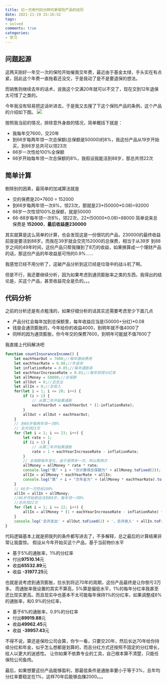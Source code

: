 ```yaml
---
title: 记一次用代码分辨坑爹保险产品的经历
date: 2021-11-19 15:16:52
tags:
- solved
comments: true
categories:
- 学习
---
```

## 问题起源
这两天刚好一年交一次的保险开始催我交年费，最近由于基金太绿，手头实在有点紧，因此这个年费一直拖着还没交，于是我动了是不是要退保的想法。

而销售则继续去年的话术，说我这个交满20年就可以不交了，现在交到12年退保太可惜了之类的。

今年我没有轻易把这话听进去，于是我又去搜了下这个保险产品的条例，这个产品的介绍如下图。
![](1.png)

按照我当前的情况，排除意外身故的情况，简单概括下就是：
- 我每年交7600，交20年
- 到66岁每两年领一次总保额(总保额是50000)的8%，我这份产品从19岁开始买，到66岁总共可以领23次
- 66岁一次性给100%全保额
- 66岁开始每年领一次总保额的8%，我假设我能活到88岁，那总共领22次
<!-- more -->

## 简单计算
剔除别的因素，最简单的加减算法就是
- 交的保费是20*7600 = 152000
- 到66岁每两年领一次8%，领23次，那就是23*(50000*0.08)=92000
- 66岁一次性领100%总保额，就是50000
- 66-88岁每年领一次8%，领22次，22*(50000*0.08)=88000
简单说来总保费是 **152000**，**最后收益是230000**

其实就算是这么简单的计算，也会发现这是一份很坑的产品，230000的最终收益前提是要活到88岁。而我在39岁就会交完152000的总保费，相当于从39岁
到88岁之间的49年时间，这份产品只帮我赚到了8万的收益，如果换算成一个理财产品的话，那这份产品的年收益是可怜的0.9%……

我感觉已经不用分析了，这破产品分析到这已经是垃圾中的战斗机了啊。

但是不行，我还要继续分析，因为如果考虑到通货膨胀率之类的东西，我得出的结论是，买这个产品，甚至收益完全是负的。。。

## 代码分析
之前的分析还是有点粗浅的，如果仔细分析的话其实还需要考虑至少下面几点
- 产品分红会每年加到总保额里，每年收益应当是(50000+分红)*0.08
- 钱是会通货膨胀的，今年给你的收益4000，到明年就不值4000了
- 同样的因为通货膨胀，你今年交的保费7600，到明年可能就不值7600了

我直接上代码解决吧
```js
function countInsuranceIncome() {
    let eachYearOut = 7600;//每年缴纳费用
    let eachYearRate = 0.08;//年金率
    let inflationRate = 0.05;//每年通胀率
    let eachYearIncreaseRate = 0.01;//每年获得分红率
    let allMoney = 50000;//总保额
    let allOut = 0;//总支出
    let allIn = 0;//总收入
    for(let i = 1; i <= 20; i++) {
        if (i > 1) {
            // 从第二年开始算通胀
            eachYearOut = eachYearOut * (1-inflationRate);
        }
        allOut = allOut + eachYearOut;
    }
    // 到66岁每两年领一次8%
    // 总共领23次
    for (let i = 1; i <= 23; i++) {
        let rate = 1;
        if (i > 1) {
            // 从第二年开始算通胀
            rate = 1 + eachYearIncreaseRate - inflationRate;
        }
        // 总保额每年变化，由于是两年一次，所以乘两次
        allMoney = allMoney * rate * rate;
        console.log("第" + i + "次计算得总保额为" + allMoney.toFixed(2));
        allIn = allMoney * eachYearRate + allIn;
        console.log("第" + i + "次年金为" + (allMoney * eachYearRate).toFixed(2));
    }
    // 66岁一次性给100%
    allIn = allIn + allMoney;
    //66岁开始假设活到88岁，每年领一次8%
    //总共领22次
    for (let i = 1; i <= 22; i++) {
        allIn = allMoney * (1 + eachYearIncreaseRate - inflationRate) * eachYearRate + allIn;
    }
    console.log('总共支出' + allOut.toFixed(2) + '，总共收入' + allIn.toFixed(2));
}
```
代码逻辑基本上就是把我列的条件都写进去了，不多解释，总之最后的计算结果非常让我震惊。
假设从今年开始买这个产品，基于当前物价水平
- 基于5%的通胀率，1%的分红率
- 付出**97510.14**元
- 收益**65532.89**元 
- 收益 **-31977.25**元

也就是说考虑到通货膨胀，拉长到将近70年的周期，这份产品最终是让你倒亏3万多。
而通胀率我设置的其实不算高，5%算是偏低水平，1%的每年分红率我甚至还比现实更高。而且现实中也基本不太可能每年保持1%的分红率，如果调整成6%的通胀率，和0.9%的分红率，
- 基于6%的通胀率，0.9%的分红率
- 付出**89919.88**元
- 收益**49962.45**元
- 收益 **-39957.43**元

不得不说，算还是保险公司会算，你乍一看，只要交20年，然后长达70年给你持续分红和年金，似乎怎么想都是划算的，而且分红方式还按照不固定的分红增长，给人以更大的迷惑性。
让你如果不依靠专业的工具，自己根本算不清楚，只能任保险公司鱼肉。

最后，如果想要这份产品能够盈利，那最低条件是通胀率要小于等于3%，且年均分红率要稳定在1%，这样70年后能够血赚2000。。。


